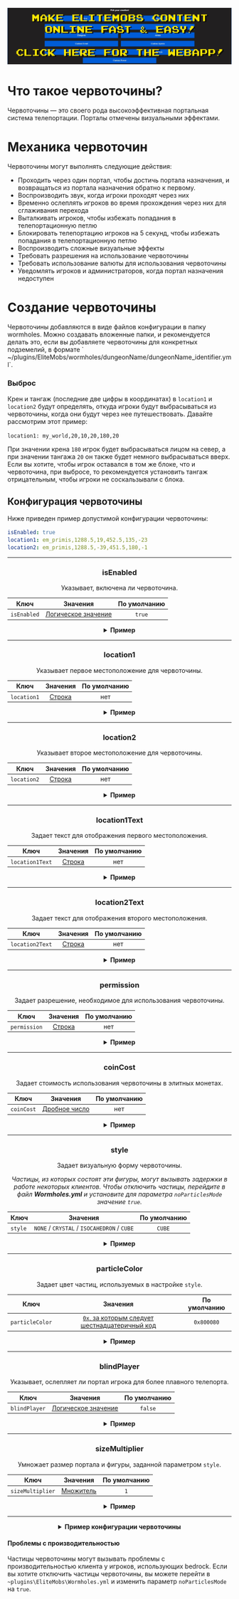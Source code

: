 [![webapp_banner.jpg](../../../img/wiki/webapp_banner.jpg)](https://magmaguy.com/webapp/webapp.html)

# Что такое червоточины?

Червоточины — это своего рода высокоэффективная портальная система телепортации. Порталы отмечены визуальными эффектами.

# Механика червоточин

Червоточины могут выполнять следующие действия:

*   Проходить через один портал, чтобы достичь портала назначения, и возвращаться из портала назначения обратно к первому.
*   Воспроизводить звук, когда игроки проходят через них
*   Временно ослеплять игроков во время прохождения через них для сглаживания перехода
*   Выталкивать игроков, чтобы избежать попадания в телепортационную петлю
*   Блокировать телепортацию игроков на 5 секунд, чтобы избежать попадания в телепортационную петлю
*   Воспроизводить сложные визуальные эффекты
*   Требовать разрешения на использование червоточины
*   Требовать использование валюты для использования червоточины
*   Уведомлять игроков и администраторов, когда портал назначения недоступен

# Создание червоточины

Червоточины добавляются в виде файлов конфигурации в папку wormholes. Можно создавать вложенные папки, и рекомендуется делать это, если вы добавляете червоточины для конкретных подземелий, в формате \` ~/plugins/EliteMobs/wormholes/dungeonName/dungeonName\_identifier.yml\`.

### Выброс

Крен и тангаж (последние две цифры в координатах) в `location1` и `location2` будут определять, откуда игроки будут выбрасываться из червоточины, когда они будут через нее путешествовать. Давайте рассмотрим этот пример:

`location1: my_world,20,10,20,180,20`

При значении крена `180` игрок будет выбрасываться лицом на север, а при значении тангажа `20` он также будет немного выбрасываться вверх. Если вы хотите, чтобы игрок оставался в том же блоке, что и червоточина, при выбросе, то рекомендуется установить тангаж отрицательным, чтобы игроки не соскальзывали с блока.

## Конфигурация червоточины
Ниже приведен пример допустимой конфигурации червоточины:

```yaml
isEnabled: true
location1: em_primis,1288.5,19,452.5,135,-23
location2: em_primis,1288.5,-39,451.5,180,-1
```

***

<div align="center">

### isEnabled

Указывает, включена ли червоточина.

| Ключ       |       Значения        | По умолчанию |
|-----------|:-------------------:|:-------:|
| `isEnabled` | [Логическое значение](#boolean) | `true`  |

<details> 

<summary><b>Пример</b></summary>

<div align="left">

```yml
isEnabled: true
```

</div>

</details>

***

### location1

Указывает первое местоположение для червоточины.

| Ключ       |      Значения       | По умолчанию |
|-----------|:-----------------:|:-------:|
| `location1` | [Строка](#string) |  нет   |

<details> 

<summary><b>Пример</b></summary>

<div align="left">

```yml
location1: world_one,50,100,50,0,0
```

</div>

</details>

***

### location2

Указывает второе местоположение для червоточины.

| Ключ         |      Значения       | По умолчанию |
|-------------|:-----------------:|:-------:|
| `location2` | [Строка](#string) |  нет   |

<details> 

<summary><b>Пример</b></summary>

<div align="left">

```yml
location2: world_two,100,33,100,0,0
```

</div>

</details>

***

### location1Text

Задает текст для отображения первого местоположения.

| Ключ         |      Значения       | По умолчанию |
|-------------|:-----------------:|:-------:|
| `location1Text` | [Строка](#string) |  нет   |

<details> 

<summary><b>Пример</b></summary>

<div align="left">

```yml
location1Text: Потрясающая червоточина в Мире 1
```

<div align="center">

![create_wormhole_location1text.jpg](../../../img/wiki/create_wormhole_location1text.jpg)

</div>

</div>

</details>

***

### location2Text

Задает текст для отображения второго местоположения.

| Ключ         |      Значения       | По умолчанию |
|-------------|:-----------------:|:-------:|
| `location2Text` | [Строка](#string) |  нет   |

<details> 

<summary><b>Пример</b></summary>

<div align="left">

```yml
location2Text: Потрясающая червоточина в Мире 2
```

<div align="center">

![create_wormhole_location2text.jpg](../../../img/wiki/create_wormhole_location2text.jpg)

</div>

</div>

</details>

***

### permission

Задает разрешение, необходимое для использования червоточины.

| Ключ         |      Значения       | По умолчанию |
|-------------|:-----------------:|:-------:|
| `permission` | [Строка](#string) |  нет   |

<details> 

<summary><b>Пример</b></summary>

<div align="left">

```yml
permission: elitemobs.mypermission
```

</div>

</details>

***

### coinCost

Задает стоимость использования червоточины в элитных монетах.

| Ключ         |      Значения       | По умолчанию |
|-------------|:-----------------:|:-------:|
| `coinCost` | [Дробное число](#double) |  нет   |

<details> 

<summary><b>Пример</b></summary>

<div align="left">

```yml
coinCost: 2.5
```

</div>

</details>

***

### style

Задает визуальную форму червоточины.

*Частицы, из которых состоят эти фигуры, могут вызывать задержки в работе некоторых клиентов. Чтобы отключить частицы, перейдите в файл **Wormholes.yml** и установите для параметра `noParticlesMode` значение `true`.*

| Ключ         |      Значения       | По умолчанию |
|-------------|:-----------------:|:-------:|
| `style` | `NONE` / `CRYSTAL` / `ISOCAHEDRON` / `CUBE` |  `CUBE`   |

<details> 

<summary><b>Пример</b></summary>

<div align="left">

```yml
style: CRYSTAL
```

<div align="center">

![create_wormhole_style.jpg](../../../img/wiki/create_wormhole_style.jpg)

</div>

</div>

</details>

***

### particleColor

Задает цвет частиц, используемых в настройке `style`.

| Ключ         |      Значения       | По умолчанию |
|-------------|:-----------------:|:-------:|
| `particleColor` | [`0x`, за которым следует шестнадцатеричный код](https://www.w3schools.com/colors/colors_hexadecimal.asp) |  `0x800080`   |

<details> 

<summary><b>Пример</b></summary>

<div align="left">

```yml
particleColor: 0x9f5cdd
```

<div align="center">

![create_wormhole_particlecolor.jpg](../../../img/wiki/create_wormhole_particlecolor.jpg)

</div>

</div>

</details>

***

### blindPlayer

Указывает, ослепляет ли портал игрока для более плавного телепорта.

| Ключ         |      Значения       | По умолчанию |
|-------------|:-----------------:|:-------:|
| `blindPlayer` | [Логическое значение](#boolean) | `false` |

<details> 

<summary><b>Пример</b></summary>

<div align="left">

```yml
blindPlayer: true
```

<div align="center">

![create_wormhole_blind.jpg](../../../img/wiki/create_wormhole_blind.jpg)

</div>

</div>

</details>

***

### sizeMultiplier

Умножает размер портала и фигуры, заданной параметром `style`.

| Ключ         |      Значения       | По умолчанию |
|-------------|:-----------------:|:-------:|
| `sizeMultiplier` | [Множитель](#multiplier) |   `1`   |

<details> 

<summary><b>Пример</b></summary>

<div align="left">

```yml
sizeMultiplier: 3
```

*Имейте в виду, что вам придется скорректировать Y-координаты червоточины после применения множителя размера.*

<div align="center">

![create_wormhole_size.jpg](../../../img/wiki/create_wormhole_size.jpg)

</div>

</div>

</details>

</div>

***

<details>

<summary align="center"><b>Пример конфигурации червоточины</b></summary>

<div align="left">

В этом примере мы создадим простую червоточину, которая перенесет нас из одного мира в другой. Не забывайте, что червоточины также могут просто телепортировать игроков в другое место в том же мире.

```yml
isEnabled: true #Включаем червоточину, установив для этого значения true
location1: my_world,1.5,11.0,1.5,108.0,5.0 #здесь появится червоточина в my_world
location2: my_other_world,766.5,29.0,517.5,-136.0,5.0 #здесь появится червоточина в my_other_world
location1Text: "&aПерейти в мой мир" #создает красивый отображаемый текст над червоточиной в месте 1
location2Text: "&aПерейти в мой другой мир" #создает красивый отображаемый текст над червоточиной в месте 2
permission: eliteperm.coolplayers #только игроки с этим разрешением смогут использовать червоточину, как для местоположения 1, так и для местоположения 2
coinCost: 2 #игрокам нужно будет заплатить 12 элитных монет, чтобы использовать червоточину
style: CRYSTAL #эта червоточина будет в форме кристалла
particleColor: 0x00ff00 #это установит частицы червоточины в зеленый цвет
blindPlayer: true #телепортация червоточины ослепит игрока на короткое время, чтобы сделать переход менее резким
sizeMultiplier: 1.0 #устанавливает, насколько большой должна быть форма червоточины
```

</div>

</details>

#### Проблемы с производительностью

Частицы червоточины могут вызывать проблемы с производительностью клиента у игроков, использующих bedrock. Если вы хотите отключить частицы червоточины, вы можете перейти в `~plugins\EliteMobs\Wormholes.yml` и изменить параметр `noParticlesMode` на `true`.
